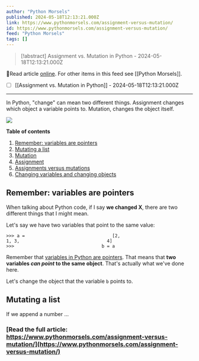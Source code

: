 ```yaml
---
author: "Python Morsels"
published: 2024-05-18T12:13:21.000Z
link: https://www.pythonmorsels.com/assignment-versus-mutation/
id: https://www.pythonmorsels.com/assignment-versus-mutation/
feed: "Python Morsels"
tags: []
---
```

> [!abstract] Assignment vs. Mutation in Python - 2024-05-18T12:13:21.000Z

🔗Read article [online](https://www.pythonmorsels.com/assignment-versus-mutation/). For other items in this feed see [[Python Morsels]].

- [ ] [[Assignment vs․ Mutation in Python]] - 2024-05-18T12:13:21.000Z
- - -
In Python, "change" can mean two different things. Assignment changes which object a variable points to. Mutation, changes the object itself.

![](https://i.vimeocdn.com/filter/overlay?src0=https%3A%2F%2Fi.vimeocdn.com%2Fvideo%2F1854521349-e14ed4db822e6fea015ebfe110262647a82f42a5680adaa7865ff74da2cb4765-d_1920x1080&src1=http%3A%2F%2Ff.vimeocdn.com%2Fp%2Fimages%2Fcrawler_play.png)

**Table of contents**

1. [Remember: variables are pointers](https://www.pythonmorsels.com/assignment-versus-mutation/#remember-variables-are-pointers)
2. [Mutating a list](https://www.pythonmorsels.com/assignment-versus-mutation/#mutating-a-list)
3. [Mutation](https://www.pythonmorsels.com/assignment-versus-mutation/#mutation)
4. [Assignment](https://www.pythonmorsels.com/assignment-versus-mutation/#assignment)
5. [Assignments versus mutations](https://www.pythonmorsels.com/assignment-versus-mutation/#assignments-versus-mutations)
6. [Changing variables and changing objects](https://www.pythonmorsels.com/assignment-versus-mutation/#changing-variables-and-changing-objects)

## Remember: variables are pointers

When talking about Python code, if I say **we changed X**, there are two different things that I might mean.

Let's say we have two variables that point to the same value:

`>>> a =                                 [2,                                 1, 3,                                 4]                                 >>>                                 b = a`
                                

Remember that [variables in Python are pointers](https://www.pythonmorsels.com/variables-are-pointers/). That means that **two variables _can point_ to the same object**. That's actually what we've done here.

Let's change the object that the variable `b` points to.

## Mutating a list

If we append a number …

### [Read the full article: https://www.pythonmorsels.com/assignment-versus-mutation/](https://www.pythonmorsels.com/assignment-versus-mutation/)
